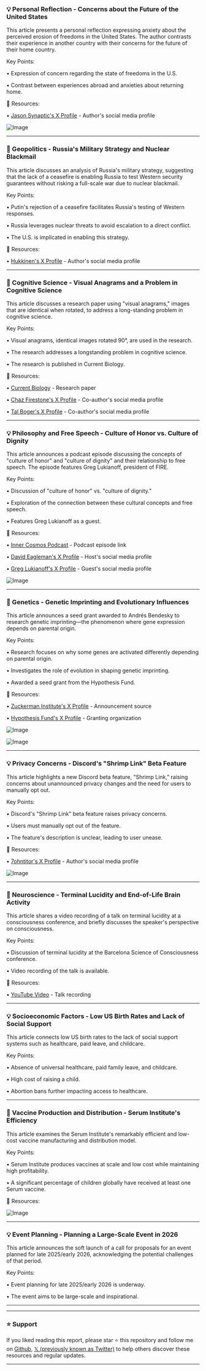 ### 💡 Personal Reflection - Concerns about the Future of the United States

This article presents a personal reflection expressing anxiety about the perceived erosion of freedoms in the United States.  The author contrasts their experience in another country with their concerns for the future of their home country.

Key Points:

• Expression of concern regarding the state of freedoms in the U.S.


• Contrast between experiences abroad and anxieties about returning home.


🔗 Resources:

• [Jason Synaptic's X Profile](https://x.com/JasonSynaptic) - Author's social media profile


![Image](https://pbs.twimg.com/tweet_video_thumb/GywFfU7acAAVd_X.jpg)


---

### 🤖 Geopolitics -  Russia's Military Strategy and Nuclear Blackmail

This article discusses an analysis of Russia's military strategy, suggesting that the lack of a ceasefire is enabling Russia to test Western security guarantees without risking a full-scale war due to nuclear blackmail.

Key Points:

• Putin's rejection of a ceasefire facilitates Russia's testing of Western responses.


• Russia leverages nuclear threats to avoid escalation to a direct conflict.


• The U.S. is implicated in enabling this strategy.


🔗 Resources:

• [Hukkinen's X Profile](https://x.com/Hukkinen) - Author's social media profile


---

### 🤖 Cognitive Science - Visual Anagrams and a Problem in Cognitive Science

This article discusses a research paper using "visual anagrams," images that are identical when rotated, to address a long-standing problem in cognitive science.

Key Points:

• Visual anagrams, identical images rotated 90°, are used in the research.


• The research addresses a longstanding problem in cognitive science.


• The research is published in Current Biology.


🔗 Resources:

• [Current Biology](https://bit.ly/45BVnCZ) - Research paper


• [Chaz Firestone's X Profile](https://x.com/chazfirestone) - Co-author's social media profile


• [Tal Boger's X Profile](https://x.com/talboger) - Co-author's social media profile


---

### 💡 Philosophy and Free Speech - Culture of Honor vs. Culture of Dignity

This article announces a podcast episode discussing the concepts of "culture of honor" and "culture of dignity" and their relationship to free speech.  The episode features Greg Lukianoff, president of FIRE.

Key Points:

• Discussion of "culture of honor" vs. "culture of dignity."


• Exploration of the connection between these cultural concepts and free speech.


• Features Greg Lukianoff as a guest.



🔗 Resources:

• [Inner Cosmos Podcast](http://eagleman.com/podcast/117) - Podcast episode link


• [David Eagleman's X Profile](https://x.com/davideagleman) - Host's social media profile


• [Greg Lukianoff's X Profile](https://x.com/glukianoff) - Guest's social media profile


![Image](https://pbs.twimg.com/amplify_video_thumb/1957845041579200512/img/_Se7yQiOFAfRwlaV.jpg)

---

### 🤖 Genetics - Genetic Imprinting and Evolutionary Influences

This article announces a seed grant awarded to Andrés Bendesky to research genetic imprinting—the phenomenon where gene expression depends on parental origin.

Key Points:

• Research focuses on why some genes are activated differently depending on parental origin.


• Investigates the role of evolution in shaping genetic imprinting.


• Awarded a seed grant from the Hypothesis Fund.


🔗 Resources:

• [Zuckerman Institute's X Profile](https://x.com/ZuckermanBrain) - Announcement source


• [Hypothesis Fund's X Profile](https://x.com/HypothesisFund) - Granting organization


![Image](https://pbs.twimg.com/media/Gyuq3_SXAAAwcJg?format=jpg&name=small)


![Image](https://pbs.twimg.com/media/GyukLs3acAEMF2C?format=jpg&name=small)


---

### 💡 Privacy Concerns - Discord's "Shrimp Link" Beta Feature

This article highlights a new Discord beta feature, "Shrimp Link," raising concerns about unannounced privacy changes and the need for users to manually opt out.

Key Points:

• Discord's "Shrimp Link" beta feature raises privacy concerns.


• Users must manually opt out of the feature.


• The feature's description is unclear, leading to user unease.



🔗 Resources:

• [7ohntitor's X Profile](https://x.com/7ohntitor) - Author's social media profile


![Image](https://pbs.twimg.com/media/GyrGmaPWcAE7FYh?format=jpg&name=small)


---

### 🤖 Neuroscience - Terminal Lucidity and End-of-Life Brain Activity

This article shares a video recording of a talk on terminal lucidity at a consciousness conference, and briefly discusses the speaker's perspective on consciousness.

Key Points:

• Discussion of terminal lucidity at the Barcelona Science of Consciousness conference.


• Video recording of the talk is available.



🔗 Resources:

• [YouTube Video](https://m.youtube.com/watch?v=FbVpjyLzZ-M) - Talk recording


---

### 💡 Socioeconomic Factors - Low US Birth Rates and Lack of Social Support

This article connects low US birth rates to the lack of social support systems such as healthcare, paid leave, and childcare.

Key Points:

• Absence of universal healthcare, paid family leave, and childcare.


• High cost of raising a child.


• Abortion bans further impacting access to healthcare.


---

### 🚀 Vaccine Production and Distribution - Serum Institute's Efficiency

This article examines the Serum Institute's remarkably efficient and low-cost vaccine manufacturing and distribution model.

Key Points:

• Serum Institute produces vaccines at scale and low cost while maintaining high profitability.


• A significant percentage of children globally have received at least one Serum vaccine.


🔗 Resources:


![Image](https://pbs.twimg.com/media/GyqSk-JacAQlpJ0?format=jpg&name=small)


---

### 💡 Event Planning -  Planning a Large-Scale Event in 2026

This article announces the soft launch of a call for proposals for an event planned for late 2025/early 2026, acknowledging the potential challenges of that period.

Key Points:

• Event planning for late 2025/early 2026 is underway.


• The event aims to be large-scale and inspirational.


---


---

### ⭐️ Support

If you liked reading this report, please star ⭐️ this repository and follow me on [Github](https://github.com/Drix10), [𝕏 (previously known as Twitter)](https://x.com/DRIX_10_) to help others discover these resources and regular updates.

---